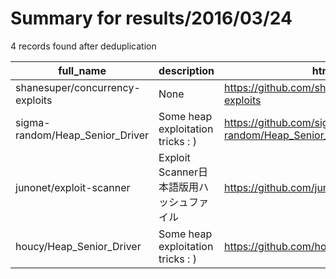 
# Summary for results/2016/03/24
    
4 records found after deduplication

| full_name | description | html_url | matched_list | matched_count | pushed_at | size | stargazers_count | language | forks_count |
|---------------------------------|-----------------------------------|----------------------------------------------------|----------------|-----------------|---------------------------|--------|--------------------|------------|---------------|
| shanesuper/concurrency-exploits | None | https://github.com/shanesuper/concurrency-exploits | ['exploit'] | 1 | 2016-03-24 14:02:50+00:00 | 124 | 1 | C | 4 |
| sigma-random/Heap_Senior_Driver | Some heap exploitation tricks : ) | https://github.com/sigma-random/Heap_Senior_Driver | ['exploit'] | 1 | 2016-03-24 08:03:49+00:00 | 768 | 1 | Python | 0 |
| junonet/exploit-scanner | Exploit Scanner日本語版用ハッシュファイル | https://github.com/junonet/exploit-scanner | ['exploit'] | 1 | 2016-03-24 23:23:15+00:00 | 31 | 0 | PHP | 1 |
| houcy/Heap_Senior_Driver | Some heap exploitation tricks : ) | https://github.com/houcy/Heap_Senior_Driver | ['exploit'] | 1 | 2016-03-24 08:03:49+00:00 | 768 | 0 | Python | 5 |
